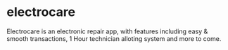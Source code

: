 # electrocare
Electrocare is an electronic repair app, with features including easy &amp; smooth transactions, 1 Hour technician alloting system and more to come.
